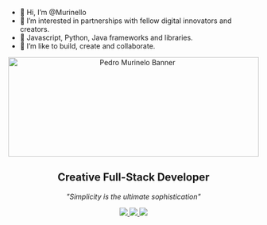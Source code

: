 - 👋 Hi, I’m @Murinello
- 👀 I’m interested in partnerships with fellow digital innovators and creators. 
- 🌱 Javascript, Python, Java frameworks and libraries. 
- 💞️ I’m like to build, create and collaborate. 

<!---
Murinello/Murinello is a ✨ special ✨ repository because its `README.md` (this file) appears on your GitHub profile.
You can click the Preview link to take a look at your changes.
--->

<div align="center">
  <img src="" alt="Pedro Murinelo Banner" width="100%" height="200" style="object-fit: cover;">
  
  ## Creative Full-Stack Developer
  
  *"Simplicity is the ultimate sophistication"*
</div>

<div align="center">
  <a href="https://twitter.com/PedroMurinelo">
    <img src="https://img.shields.io/badge/Twitter-black?style=for-the-badge&logo=x&logoColor=white" />
  </a>
  <a href="https://www.linkedin.com/in/pedromurinelo">
    <img src="https://img.shields.io/badge/LinkedIn-black?style=for-the-badge&logo=linkedin&logoColor=white" />
  </a>
  <a href="https://www.tiktok.com/@pedromurinelo">
    <img src="https://p16-sign-useast2a.tiktokcdn.com/tos-useast2a-avt-0068-euttp/42631572ce3ba5825cb026865ac9e72c~tplv-tiktokx-cropcenter:1080:1080.jpeg?dr=10399&refresh_token=b343f094&x-expires=1751457600&x-signature=XEyj31oxVeZ9jh4QPmX8v15Btz4%3D&t=4d5b0474&ps=13740610&shp=a5d48078&shcp=81f88b70&idc=no1a?style=for-the-badge&logo=About.me&logoColor=white" />
  </a>
</div>
